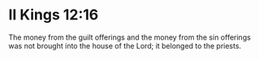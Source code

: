 # II Kings 12:16

The money from the guilt offerings and the money from the sin offerings was not brought into the house of the Lord; it belonged to the priests.
